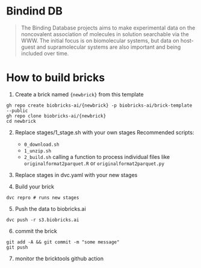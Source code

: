 # Bindind DB
>The Binding Database projects aims to make experimental data on the noncovalent association of molecules in solution searchable via the WWW.  The initial focus is on biomolecular systems, but data on host-guest and supramolecular systems are also important and being included over time.




# How to build bricks

1. Create a brick named `{newbrick}` from this template
```
gh repo create biobricks-ai/{newbrick} -p biobricks-ai/brick-template --public
gh repo clone biobricks-ai/{newbrick}
cd newbrick
```

2. Replace stages/1_stage.sh with your own stages
    Recommended scripts:
    - ``0_download.sh``
    - ``1_unzip.sh``
    - ``2_build.sh`` calling a function to process individual files like ``originalformat2parquet.R`` or ``originalformat2parquet.py``

3. Replace stages in dvc.yaml with your new stages
    
4. Build your brick
```
dvc repro # runs new stages
```
5. Push the data to biobricks.ai
```
dvc push -r s3.biobricks.ai 
```
6. commit the brick
```
git add -A && git commit -m "some message"
git push
```
7. monitor the bricktools github action

